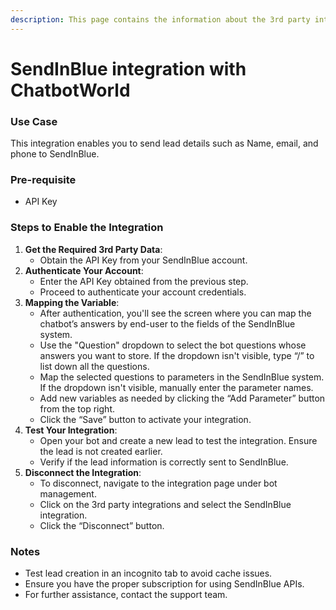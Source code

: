 ```yaml
---
description: This page contains the information about the 3rd party integrations.
---
```


# SendInBlue integration with ChatbotWorld

### Use Case

This integration enables you to send lead details such as Name, email, and phone to SendInBlue.

### Pre-requisite

* API Key

### Steps to Enable the Integration

1. **Get the Required 3rd Party Data**:
   * Obtain the API Key from your SendInBlue account.
2. **Authenticate Your Account**:
   * Enter the API Key obtained from the previous step.
   * Proceed to authenticate your account credentials.
3. **Mapping the Variable**:
   * After authentication, you'll see the screen where you can map the chatbot’s answers by end-user to the fields of the SendInBlue system.
   * Use the "Question" dropdown to select the bot questions whose answers you want to store. If the dropdown isn't visible, type “/” to list down all the questions.
   * Map the selected questions to parameters in the SendInBlue system. If the dropdown isn't visible, manually enter the parameter names.
   * Add new variables as needed by clicking the “Add Parameter” button from the top right.
   * Click the “Save” button to activate your integration.
4. **Test Your Integration**:
   * Open your bot and create a new lead to test the integration. Ensure the lead is not created earlier.
   * Verify if the lead information is correctly sent to SendInBlue.
5. **Disconnect the Integration**:
   * To disconnect, navigate to the integration page under bot management.
   * Click on the 3rd party integrations and select the SendInBlue integration.
   * Click the “Disconnect” button.

### Notes

* Test lead creation in an incognito tab to avoid cache issues.
* Ensure you have the proper subscription for using SendInBlue APIs.
* For further assistance, contact the support team.

